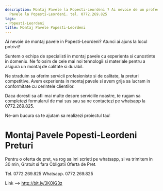```yaml
---
description: Montaj Pavele la Popesti-Leordeni ? Ai nevoie de un profesionist in Montaj
  Pavele la Popesti-Leordeni. tel. 0772.269.825
tags:
- Popesti-Leordeni
title: Montaj Pavele Popesti-Leordeni
---
```




Ai nevoie de montaj pavele in Popesti-Leordeni? Atunci ai ajuns la locul potrivit! 

Suntem o echipa de specialisti in montaj pavele cu experienta si cunostinte in domeniu. Ne folosim de cele mai noi tehnologii si materiale pentru a asigura un montaj de calitate si durabil.

Ne straduim sa oferim servicii profesioniste si de calitate, la preturi competitive. Avem experienta in montaj pavele si avem grija sa lucram in conformitate cu cerintele clientilor. 

Daca doresti sa afli mai multe despre serviciile noastre, te rugam sa completezi formularul de mai sus sau sa ne contactezi pe whatsapp la 0772.269.825. 

Ne-am bucura sa te ajutam sa realizezi proiectul tau!

# Montaj Pavele Popesti-Leordeni Preturi
Pentru o oferta de pret, va rog sa imi scrieti pe whatsapp, si va trimitem in 30 min, Gratuit si fara Obligatii Oferta de Pret.

Tel. 0772.269.825
Whatsapp. 0772.269.825

Link ==> http://bit.ly/3KOiG3z